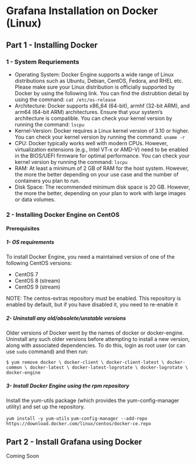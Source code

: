 # Grafana Installation on Docker (Linux)

## Part 1 - Installing Docker

### 1 - System Requriements

- Operating System:
Docker Engine supports a wide range of Linux distributions such as Ubuntu, Debian, CentOS, Fedora, and RHEL etc. Please make sure your Linux distribution is officially supported by Docker by using the following link. You can find the distrubtion detail by using the command:
`cat /etc/os-release`
- Architecture:
Docker supports x86_64 (64-bit), armhf (32-bit ARM), and arm64 (64-bit ARM) architectures. Ensure that your system’s architecture is compatible. You can check your kernel version by running the command:
`lscpu`
- Kernel-Version:
Docker requires a Linux kernel version of 3.10 or higher. You can check your kernel version by running the command:
`uname -r`
- CPU:
Docker typically works well with modern CPUs. However, virtualization extensions (e.g., Intel VT-x or AMD-V) need to be enabled in the BIOS/UEFI firmware for optimal performance. You can check your kernel version by running the command:
`lscpu`
- RAM:
At least a minimum of 2 GB of RAM for the host system. However, the more the better depending on your use case and the number of containers you plan to run.
- Disk Space:
The recommended minimum disk space is 20 GB. However, the more the better, depending on your plan to work with large images or data volumes.

### 2 - Installing Docker Engine on CentOS

#### Prerequisites
##### 1- OS requirements
To install Docker Engine, you need a maintained version of one of the following CentOS versions:

- CentOS 7
- CentOS 8 (stream)
- CentOS 9 (stream)

NOTE: The centos-extras repository must be enabled. This repository is enabled by default, but if you have disabled it, you need to re-enable it

##### 2- Uninstall any old/obsolete/unstable versions 

Older versions of Docker went by the names of docker or docker-engine. Uninstall any such older versions before attempting to install a new version, along with associated dependencies. To do this, login as root user (or can use `sudo` command) and then run:

`$ yum remove docker \
                  docker-client \
                  docker-client-latest \
                  docker-common \
                  docker-latest \
                  docker-latest-logrotate \
                  docker-logrotate \
                  docker-engine`


##### 3- Install Docker Engine using the rpm repository

Install the yum-utils package (which provides the yum-config-manager utility) and set up the repository.


`yum install -y yum-utils`
`yum-config-manager --add-repo https://download.docker.com/linux/centos/docker-ce.repo`



## Part 2 - Install Grafana using Docker
Coming Soon
